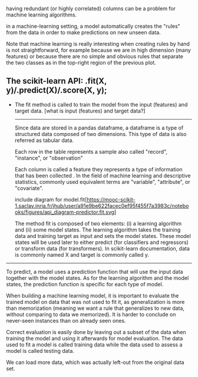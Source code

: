 having redundant (or highly correlated) columns can be a problem for machine learning algorithms.
 
 in a machine-learning setting, a model automatically creates the "rules" from the data in order to make predictions on new unseen data.

Note that machine learning is really interesting when creating rules by hand is not straightforward, for example because we are in high dimension (many features) or because there are no simple and obvious rules that separate the two classes as in the top-right region of the previous plot.



## The scikit-learn API: .fit(X, y)/.predict(X)/.score(X, y);

- The fit method is called to train the model from the input (features) and target data.
  [what is input (features) and target data?]

  


  _________________________________
  Since data are stored in a pandas dataframe, a dataframe is a type of structured data composed of two dimensions. This type of data is also referred as tabular data.

  Each row in the table represents a sample also called "record", "instance", or "observation"

  Each column is called a feature they represents a type of information that has been collected . In the field of machine learning and descriptive statistics, commonly used equivalent terms are "variable", "attribute", or "covariate".

  include diagram for model.fit[https://mooc-scikit-1.saclay.inria.fr/jhub/user/a91e9be622facec0ef95f455f7a3983c/notebooks/figures/api_diagram-predictor.fit.svg]

  The method fit is composed of two elements: (i) a learning algorithm and (ii) some model states. The learning algorithm takes the training data and training target as input and sets the model states. These model states will be used later to either predict (for classifiers and regressors) or transform data (for transformers).
  In scikit-learn documentation, data is commonly named X and target is commonly called y.

_____________________________

To predict, a model uses a prediction function that will use the input data together with the model states. As for the learning algorithm and the model states, the prediction function is specific for each type of model.

When building a machine learning model, it is important to evaluate the trained model on data that was not used to fit it, as generalization is more than memorization (meaning we want a rule that generalizes to new data, without comparing to data we memorized). It is harder to conclude on never-seen instances than on already seen ones.

Correct evaluation is easily done by leaving out a subset of the data when training the model and using it afterwards for model evaluation. The data used to fit a model is called training data while the data used to assess a model is called testing data.

We can load more data, which was actually left-out from the original data set.